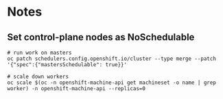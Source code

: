 # Notes

## Set control-plane nodes as NoSchedulable

```
# run work on masters
oc patch schedulers.config.openshift.io/cluster --type merge --patch '{"spec":{"mastersSchedulable": true}}'

# scale down workers
oc scale $(oc -n openshift-machine-api get machineset -o name | grep worker) -n openshift-machine-api --replicas=0
```

